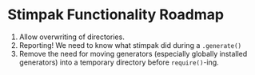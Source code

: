 # Stimpak Functionality Roadmap

1. Allow overwriting of directories.
2. Reporting! We need to know what stimpak did during a `.generate()`
3. Remove the need for moving generators (especially globally installed generators) into a temporary directory before `require()`-ing.
